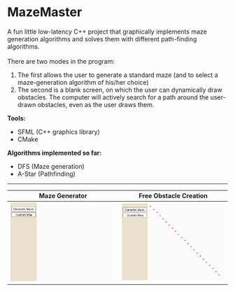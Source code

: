 # MazeMaster
A fun little low-latency C++ project that graphically implements maze generation algorithms and solves them with different path-finding algorithms.
<br><br>
There are two modes in the program:
1) The first allows the user to generate a standard maze (and to select a maze-generation algorithm of his/her choice)
2) The second is a blank screen, on which the user can dynamically draw obstacles. The computer will actively search for a path around the user-drawn obstacles, even as the user draws them. 

<b>Tools:</b>
* SFML (C++ graphics library)
* CMake

<b>Algorithms implemented so far:</b>
* DFS (Maze generation)
* A-Star (Pathfinding)
***

<p align="center">

Maze Generator             |  Free Obstacle Creation
:-------------------------:|:-------------------------:
![Percolation Animation](https://github.com/DavidDinkevich/MazeMaster/blob/master/About/generated-maze-gif.gif) |   ![Percolation Animation](https://github.com/DavidDinkevich/MazeMaster/blob/master/About/custom-maze-gif.gif) 

